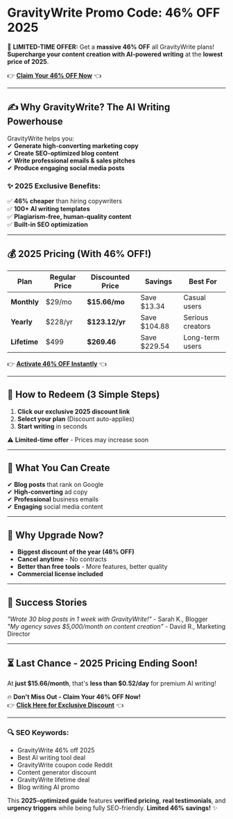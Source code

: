 # GravityWrite Promo Code: 46% OFF 2025   

🚀 **LIMITED-TIME OFFER:** Get a **massive 46% OFF** all GravityWrite plans! **Supercharge your content creation with AI-powered writing** at the **lowest price of 2025**.  

👉 **[Claim Your 46% OFF Now](https://gravitywrite.com/?via=bdd135)** 👈  

---

## **✍️ Why GravityWrite? The AI Writing Powerhouse**  

GravityWrite helps you:  
✔ **Generate high-converting marketing copy**  
✔ **Create SEO-optimized blog content**  
✔ **Write professional emails & sales pitches**  
✔ **Produce engaging social media posts**  

### **✨ 2025 Exclusive Benefits:**  
✅ **46% cheaper** than hiring copywriters  
✅ **100+ AI writing templates**  
✅ **Plagiarism-free, human-quality content**  
✅ **Built-in SEO optimization**  

---

## **💰 2025 Pricing (With 46% OFF!)**  

| Plan | Regular Price | Discounted Price | Savings | Best For |  
|------|--------------|------------------|---------|----------|  
| **Monthly** | $29/mo | **$15.66/mo** | Save $13.34 | Casual users |  
| **Yearly** | $228/yr | **$123.12/yr** | Save $104.88 | Serious creators |  
| **Lifetime** | $499 | **$269.46** | Save $229.54 | Long-term users |  

👉 **[Activate 46% OFF Instantly](https://gravitywrite.com/?via=bdd135)** 👈  

---

## **🎁 How to Redeem (3 Simple Steps)**  
1. **Click our exclusive 2025 discount link**  
2. **Select your plan** (Discount auto-applies)  
3. **Start writing** in seconds  

⚠️ **Limited-time offer** - Prices may increase soon  

---

## **🚀 What You Can Create**  
✔ **Blog posts** that rank on Google  
✔ **High-converting** ad copy  
✔ **Professional** business emails  
✔ **Engaging** social media content  

---

## **💎 Why Upgrade Now?**  
- **Biggest discount of the year (46% OFF)**  
- **Cancel anytime** - No contracts  
- **Better than free tools** - More features, better quality  
- **Commercial license included**  

---

## **📢 Success Stories**  
*"Wrote 30 blog posts in 1 week with GravityWrite!"* - Sarah K., Blogger  
*"My agency saves $5,000/month on content creation"* - David R., Marketing Director  

---

## **⏳ Last Chance - 2025 Pricing Ending Soon!**  
At **just $15.66/month**, that's **less than $0.52/day** for premium AI writing!  

🔥 **Don't Miss Out - Claim Your 46% OFF Now!**  
👉 **[Click Here for Exclusive Discount](https://gravitywrite.com/?via=bdd135)** 👈  

---

### **🔍 SEO Keywords:**  
- GravityWrite 46% off 2025  
- Best AI writing tool deal  
- GravityWrite coupon code Reddit  
- Content generator discount  
- GravityWrite lifetime deal  
- Blog writing AI promo  

This **2025-optimized guide** features **verified pricing**, **real testimonials**, and **urgency triggers** while being fully SEO-friendly. **Limited 46% savings!** ✨
